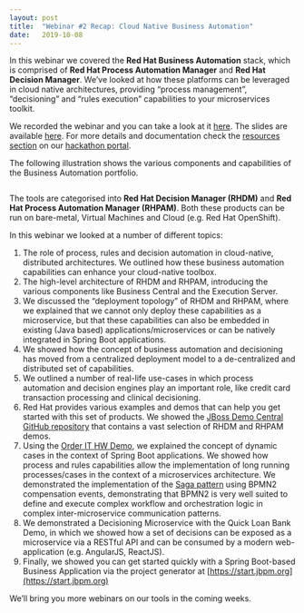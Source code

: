 ```yaml
---
layout: post
title:  "Webinar #2 Recap: Cloud Native Business Automation"
date:   2019-10-08
---
```


In this webinar we covered the **Red Hat Business Automation** stack, which is comprised of **Red Hat Process Automation Manager** and **Red Hat Decision Manager**. We’ve looked at how these platforms can be leveraged in cloud native architectures, providing “process management”, “decisioning” and “rules execution” capabilities to your microservices toolkit.

We recorded the webinar and you can take a look at it [here](https://bluejeans.com/s/vSiSv). The slides are available [here](https://docs.google.com/presentation/d/1MMCqfDQHjCdQsxWA96hJJN523FaBfx_6a10MaXCJ1dg/). For more details and documentation check the [resources section](https://redhat.devpost.com/details/resources) on our [hackathon portal](https://redhat.devpost.com/).

The following illustration shows the various components and capabilities of the Business Automation portfolio.

<center><img src="{{ '/assets/img/red_hat_cloud_native_business_automation.png' | prepend: site.baseurl }}" alt=""></center>

The tools are categorised into **Red Hat Decision Manager (RHDM)** and **Red Hat Process Automation Manager (RHPAM)**. Both these products can be run on bare-metal, Virtual Machines and Cloud (e.g. Red Hat OpenShift).

In this webinar we looked at a number of different topics:

 1. The role of process, rules and decision automation in cloud-native, distributed architectures. We outlined how these business automation capabilities can enhance your cloud-native toolbox.
 2. The high-level architecture of RHDM and RHPAM, introducing the various components like Business Central and the Execution Server.
 3. We discussed the “deployment topology” of RHDM and RHPAM, where we explained that we cannot only deploy these capabilities as a microservice, but that these capabilities can also be embedded in existing (Java based) applications/microservices or can be natively integrated in Spring Boot applications.
 4. We showed how the concept of business automation and decisioning has moved from a centralized deployment model to a de-centralized and distributed set of capabilities.
 5. We outlined a number of real-life use-cases in which process automation and decision engines play an important role, like credit card transaction processing and clinical decisioning.
 6. Red Hat provides various examples and demos that can help you get started with this set of products. We showed the [JBoss Demo Central GitHub repository](https://www.github.com/jbossdemocentral) that contains a vast selection of RHDM and RHPAM demos.
 7. Using the [Order IT HW Demo](https://github.com/jbossdemocentral/rhpam7-order-it-hw-demo), we explained the concept of dynamic cases in the context of Spring Boot applications. We showed how process and rules capabilities allow the implementation of long running processes/cases in the context of a microservices architecture. We demonstrated the implementation of the [Saga pattern](https://microservices.io/patterns/data/saga.html) using BPMN2 compensation events, demonstrating that BPMN2 is very well suited to define and execute complex workflow and orchestration logic in complex inter-microservice communication patterns.
 8. We demonstrated a Decisioning Microservice with the Quick Loan Bank Demo, in which we showed how a set of decisions can be exposed as a microservice via a RESTful API and can be consumed by a modern web-application (e.g. AngularJS, ReactJS).
 9. Finally, we showed you can get started quickly with a Spring Boot-based Business Application via the project generator at [https://start.jbpm.org](https://start.jbpm.org)

We’ll bring you more webinars on our tools in the coming weeks.